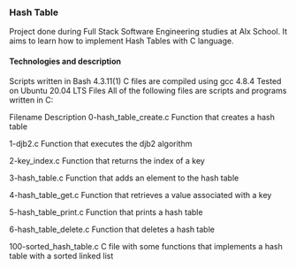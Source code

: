 ### Hash Table ####
Project done during Full Stack Software Engineering studies at Alx School. It aims to learn how to implement Hash Tables with C language.
#### Technologies and description #####
Scripts written in Bash 4.3.11(1) C files are compiled using gcc 4.8.4 Tested on Ubuntu 20.04 LTS Files All of the following files are scripts and programs written in C:

Filename Description 0-hash_table_create.c Function that creates a hash table

1-djb2.c Function that executes the djb2 algorithm

2-key_index.c Function that returns the index of a key

3-hash_table.c Function that adds an element to the hash table

4-hash_table_get.c Function that retrieves a value associated with a key

5-hash_table_print.c Function that prints a hash table

6-hash_table_delete.c Function that deletes a hash table

100-sorted_hash_table.c C file with some functions that implements a hash table with a sorted linked list

